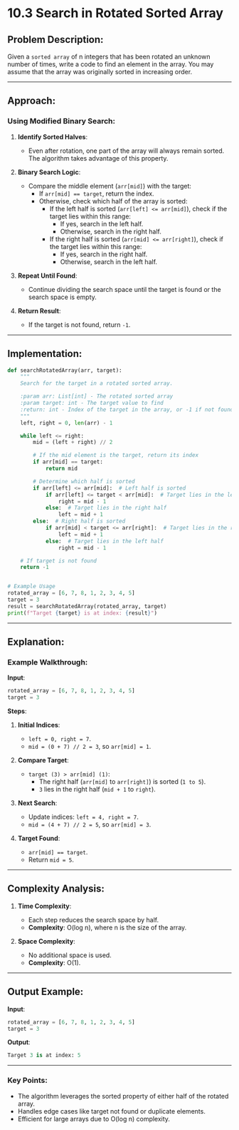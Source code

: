 # 10.3 Search in Rotated Sorted Array

## Problem Description:

Given a `sorted array` of n integers that has been rotated an unknown number of times, write a code to find an element in the array. You may assume that the array was originally sorted in increasing order.

---

## Approach:

### Using Modified Binary Search:
1. **Identify Sorted Halves**:
   - Even after rotation, one part of the array will always remain sorted. The algorithm takes advantage of this property.

2. **Binary Search Logic**:
   - Compare the middle element (`arr[mid]`) with the target:
     - If `arr[mid] == target`, return the index.
     - Otherwise, check which half of the array is sorted:
       - If the left half is sorted (`arr[left] <= arr[mid]`), check if the target lies within this range:
         - If yes, search in the left half.
         - Otherwise, search in the right half.
       - If the right half is sorted (`arr[mid] <= arr[right]`), check if the target lies within this range:
         - If yes, search in the right half.
         - Otherwise, search in the left half.

3. **Repeat Until Found**:
   - Continue dividing the search space until the target is found or the search space is empty.

4. **Return Result**:
   - If the target is not found, return `-1`.

---

## Implementation:

```python
def searchRotatedArray(arr, target):
    """
    Search for the target in a rotated sorted array.

    :param arr: List[int] - The rotated sorted array
    :param target: int - The target value to find
    :return: int - Index of the target in the array, or -1 if not found
    """
    left, right = 0, len(arr) - 1

    while left <= right:
        mid = (left + right) // 2

        # If the mid element is the target, return its index
        if arr[mid] == target:
            return mid

        # Determine which half is sorted
        if arr[left] <= arr[mid]:  # Left half is sorted
            if arr[left] <= target < arr[mid]:  # Target lies in the left half
                right = mid - 1
            else:  # Target lies in the right half
                left = mid + 1
        else:  # Right half is sorted
            if arr[mid] < target <= arr[right]:  # Target lies in the right half
                left = mid + 1
            else:  # Target lies in the left half
                right = mid - 1

    # If target is not found
    return -1


# Example Usage
rotated_array = [6, 7, 8, 1, 2, 3, 4, 5]
target = 3
result = searchRotatedArray(rotated_array, target)
print(f"Target {target} is at index: {result}")
```

---

## Explanation:

### Example Walkthrough:

**Input**:
```python
rotated_array = [6, 7, 8, 1, 2, 3, 4, 5]
target = 3
```

**Steps**:
1. **Initial Indices**:
   - `left = 0, right = 7`.
   - `mid = (0 + 7) // 2 = 3`, so `arr[mid] = 1`.

2. **Compare Target**:
   - `target (3) > arr[mid] (1)`:
     - The right half (`arr[mid]` to `arr[right]`) is sorted (`1 to 5`).
     - `3` lies in the right half (`mid + 1` to `right`).

3. **Next Search**:
   - Update indices: `left = 4, right = 7`.
   - `mid = (4 + 7) // 2 = 5`, so `arr[mid] = 3`.

4. **Target Found**:
   - `arr[mid] == target`.
   - Return `mid = 5`.

---

## Complexity Analysis:

1. **Time Complexity**:
   - Each step reduces the search space by half.
   - **Complexity**: O(log n), where n is the size of the array.

2. **Space Complexity**:
   - No additional space is used.
   - **Complexity**: O(1).

---

## Output Example:

**Input**:
```python
rotated_array = [6, 7, 8, 1, 2, 3, 4, 5]
target = 3
```

**Output**:
```python
Target 3 is at index: 5
```

---

### Key Points:
- The algorithm leverages the sorted property of either half of the rotated array.
- Handles edge cases like target not found or duplicate elements.
- Efficient for large arrays due to O(log n) complexity.
